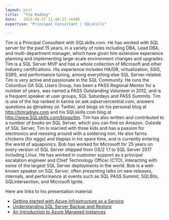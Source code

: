 ```yaml
---
layout: post
title:  "Tim Radney"
date:   2018-09-27 11:48:33 +0400
expertise: "Principal Consultant | SQLskills"

---
```


Tim is a Principal Consultant with SQLskills.com. He has worked with SQL server for the past 15 years, in a variety of roles including DBA, Lead DBA, and multi-department manager, which have given him extensive experience planning and implementing large-scale environment changes and upgrades.
Tim is a SQL Server MVP and has a whole collection of Microsoft and other industry certifications. His experience includes HA/DR, virtualization, SSIS, SSRS, and performance tuning, among everything else SQL Server-related.
Tim is very active and passionate in the SQL Community. He runs the Columbus GA SQL Users Group, has been a PASS Regional Mentor for a number of years, was named a PASS Outstanding Volunteer in 2012, and is a frequent speaker at user groups, SQL Saturdays and PASS Summits. Tim is one of the top ranked in karma on ask.sqlservercentral.com, answers questions as @tradney on Twitter, and blogs on his personal blog at http://timradney.com and his SQLskills.com blog at http://www.SQLskills.com/blogs/tim. Tim has also written and contributed to a number of books on SQL Server, which you can find on Amazon.
Outside of SQL Server, Tim is married with three kids and has a passion for electronics and messing around with a soldering iron. He also farms chickens (for eggs) and tilapias in his spare time, and is currently entering the world of aquaponics. Bob has worked for Microsoft for 25 years on every version of SQL Server shipped from OS/2 1.1 to SQL Server 2017 including Linux. He has worked in customer support as a principal escalation engineer and Chief Technology Officer (CTO), interacting with some of the largest SQL Server deployments in the world. Bob is a well-known speaker on SQL Server, often presenting talks on new releases, internals, and performance at events such as SQL PASS Summit, SQLBits, SQLintersection, and Microsoft Ignite. 

Here are links to his presentation material:

- [Getting started with Azure Infrastructure as a Service](https://devintxcontent.blob.core.windows.net/showcontent/Speaker%20Presentations%20Fall%202019/GettingStartedWithAzureIaaS_TimRadney.pdf)
- [Understanding SQL Server Backup and Restore](https://devintxcontent.blob.core.windows.net/showcontent/Speaker%20Presentations%20Fall%202019/Understanding%20Backups%20and%20Restores_TimRadney.pdf)
- [An Introduction to Azure Managed Instances](https://devintxcontent.blob.core.windows.net/showcontent/Speaker%20Presentations%20Fall%202019/AnIntroductiontoAzureManagedInstances_TimRadney.pdf)
